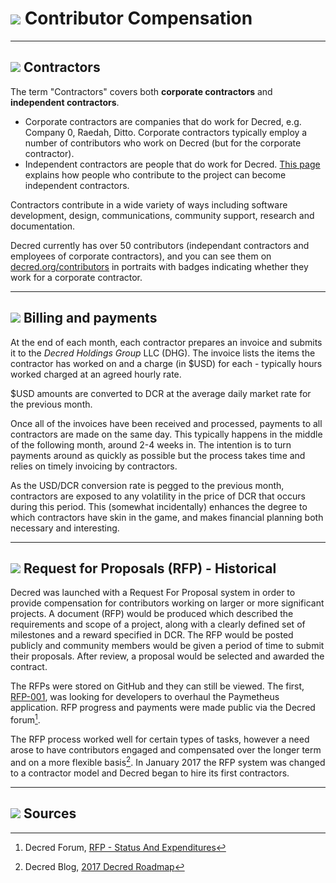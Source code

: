 # <img class="dcr-icon" src="/img/dcr-icons/ObtainingDecred.svg" /> Contributor Compensation

---

## <img class="dcr-icon" src="/img/dcr-icons/User.svg" /> Contractors

The term "Contractors" covers both **corporate contractors** and **independent contractors**.

* Corporate contractors are companies that do work for Decred, e.g. Company 0, Raedah, Ditto. Corporate contractors typically employ a number of contributors who work on Decred (but for the corporate contractor).
* Independent contractors are people that do work for Decred. [This page](contributing-to-decred.md) explains how people who contribute to the project can become independent contractors.

Contractors contribute in a wide variety of ways including software development, design, communications, community support, research and documentation.
 
Decred currently has over 50 contributors (independant contractors and employees of corporate contractors), and you can see them on [decred.org/contributors](https://decred.org/contributors/) in portraits with badges indicating whether they work for a corporate contractor.

---

## <img class="dcr-icon" src="/img/dcr-icons/Wallet.svg" /> Billing and payments

At the end of each month, each contractor prepares an invoice and submits it to the _Decred Holdings Group_ LLC (DHG). The invoice lists the items the contractor has worked on and a charge (in $USD) for each - typically hours worked charged at an agreed hourly rate.

$USD amounts are converted to DCR at the average daily market rate for the previous month. 

Once all of the invoices have been received and processed, payments to all contractors are made on the same day. This typically happens in the middle of the following month, around 2-4 weeks in. The intention is to turn payments around as quickly as possible but the process takes time and relies on timely invoicing by contractors. 

As the USD/DCR conversion rate is pegged to the previous month, contractors are exposed to any volatility in the price of DCR that occurs during this period. This (somewhat incidentally) enhances the degree to which contractors have skin in the game, and makes financial planning both necessary and interesting.

---

## <img class="dcr-icon" src="/img/dcr-icons/RFP.svg" /> Request for Proposals (RFP) - Historical

Decred was launched with a Request For Proposal system in order to provide compensation for contributors working on larger or more significant projects. A document (RFP) would be produced which described the requirements and scope of a project, along with a clearly defined set of milestones and a reward specified in DCR. The RFP would be posted publicly and community members would be given a period of time to submit their proposals. After review, a proposal would be selected and awarded the contract.

The RFPs were stored on GitHub and they can still be viewed. The first, [RFP-001](https://github.com/decred/RFPs/blob/master/rfp-0001/rfp-0001.md), was looking for developers to overhaul the Paymetheus application. RFP progress and payments were made public via the Decred forum[^1].

The RFP process worked well for certain types of tasks, however a need arose to have contributors engaged and compensated over the longer term and on a more flexible basis[^2]. In January 2017 the RFP system was changed to a contractor model and Decred began to hire its first contractors.

---

## <img class="dcr-icon" src="/img/dcr-icons/Sources.svg" /> Sources 

[^1]: Decred Forum, [RFP - Status And Expenditures](https://forum.decred.org/threads/status-and-expenditures.2864/)
[^2]: Decred Blog, [2017 Decred Roadmap](https://blog.decred.org/2017/01/09/2017-Decred-Roadmap/)
